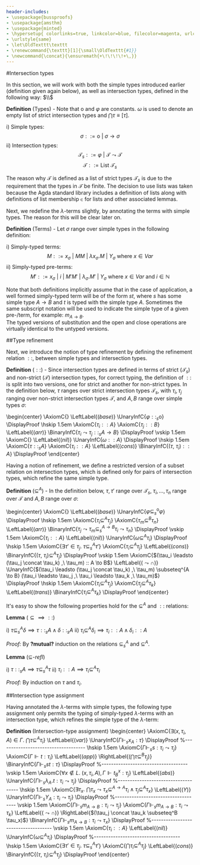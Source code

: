 ```yaml
---
header-includes:
- \usepackage{bussproofs}
- \usepackage{amsthm}
- \usepackage{minted}
- \hypersetup{ colorlinks=true, linkcolor=blue, filecolor=magenta, urlcolor=cyan}
- \urlstyle{same}
- \let\OldTexttt\texttt
- \renewcommand{\texttt}[1]{\small\OldTexttt{#1}}
- \newcommand{\concat}{\ensuremath{+\!\!\!\!+\,}}
---
```


#Intersection types

In this section, we will work with both the simple types introduced earlier (definition given again below), as well as intersection types, defined in the following way:
$\\$

**Definition** (Types) - Note that $\mathsf{o}$ and $\varphi$ are constants. $\omega$ is used to denote an empty list of strict intersection types and $\bigcap \tau \equiv [ \tau ]$.

i)  Simple types:
    $$\sigma ::= \mathsf{o}\ |\ \sigma \to \sigma$$
ii) Intersection types:
    $$\mathcal{T}_s ::= \varphi\ |\ \mathcal{T} \leadsto \mathcal{T}$$
    $$\mathcal{T} ::= \mathsf{List}\ \mathcal{T}_s$$


The reason why $\mathcal{T}$ is defined as a list of strict types $\mathcal{T}_s$ is due to the requirement that the types in $\mathcal{T}$ be finite. The decision to use lists was taken because the Agda standard library includes a definition of lists along with definitions of list membership $\in$ for lists and other associated lemmas.

Next, we redefine the $\lambda$-terms slightly, by annotating the terms with simple types. The reason for this will be clear later on.

**Definition** (Terms) - Let $\sigma$ range over simple types in the following definition:

i)  Simply-typed terms:
    $$M::= x_\sigma\ |\ MM\ |\ \lambda x_\sigma.M\ |\ Y_\sigma \text{ where }x \in Var$$
ii) Simply-typed pre-terms:
    $$M'::= x_\sigma\ |\ i\ |\ M'M'\ |\ \lambda_\sigma.M'\ |\ Y_\sigma \text{ where }x \in Var\text{ and }i \in \mathbb{N}$$

Note that both definitions implicitly assume that in the case of application, a well formed simply-typed term will be of the form $st$, where $s$ has some simple type $A \to B$ and $t$ is typed with the simple type $A$. Sometimes the same subscript notation will be used to indicate the simple type of a given pre-/term, for example: $m_{A \to B}$.    
The typed versions of substitution and the open and close operations are virtually identical to the untyped versions.

##Type refinement

Next, we introduce the notion of type refinement by defining the refinement relation $::$, between simple types and intersection types.

**Definition** ($::$) - Since intersection types are defined in terms of strict ($\mathcal{T}_s$) and non-strict ($\mathcal{T}$) intersection types, for correct typing, the definition of $::$ is split into two versions, one for strict and another for non-strict types. In the definition below, $\tau$ ranges over strict intersection types $\mathcal{T}_s$, with $\tau_i, \tau_j$ ranging over non-strict intersection types $\mathcal{T}$, and $A, B$ range over simple types $\sigma$:

\begin{center}
    \AxiomC{}
    \LeftLabel{$(base)$}
    \UnaryInfC{$\varphi ::_s \mathsf{o}$}
    \DisplayProof
    \hskip 1.5em
    \AxiomC{$\tau_i :: A$}
    \AxiomC{$\tau_j :: B$}
    \LeftLabel{$(arr)$}
    \BinaryInfC{$\tau_i \leadsto \tau_j ::_s A \to B$}
    \DisplayProof
    \vskip 1.5em
    \AxiomC{}
    \LeftLabel{$(nil)$}
    \UnaryInfC{$\omega :: A$}
    \DisplayProof
    \hskip 1.5em
    \AxiomC{$\tau ::_s A$}
    \AxiomC{$\tau_i :: A$}
    \LeftLabel{$(cons)$}
    \BinaryInfC{$(\tau ,\ \tau_i) :: A$}
    \DisplayProof
\end{center}

Having a notion of refinement, we define a restricted version of a subset relation on intersection types, which is defined only for pairs of intersection types, which refine the same simple type.

**Definition** ($\subseteq^A$) - In the definition below, $\tau, \tau'$ range over $\mathcal{T}_s$, $\tau_i, \hdots, \tau_n$ range over $\mathcal{T}$ and $A, B$ range over $\sigma$:

\begin{center}
    \AxiomC{}
    \LeftLabel{$(base)$}
    \UnaryInfC{$\varphi \subseteq^\mathsf{o}_s \varphi$}
    \DisplayProof
    \hskip 1.5em
    \AxiomC{$\tau_i \subseteq^A \tau_j$}
    \AxiomC{$\tau_m \subseteq^B \tau_n$}
    \LeftLabel{$(arr)$}
    \BinaryInfC{$\tau_j \leadsto \tau_m \subseteq^{A \to B}_s \tau_i \leadsto \tau_n$}
    \DisplayProof
    \vskip 1.5em
    \AxiomC{$\tau_i :: A$}
    \LeftLabel{$(nil)$}
    \UnaryInfC{$\omega \subseteq^A \tau_i$}
    \DisplayProof
    \hskip 1.5em
    \AxiomC{$\exists \tau' \in \tau_j.\ \tau \subseteq^A_s \tau'$}
    \AxiomC{$\tau_i \subseteq^A \tau_j$}
    \LeftLabel{$(cons)$}
    \BinaryInfC{$(\tau ,\ \tau_i) \subseteq^A \tau_j$}
    \DisplayProof
    \vskip 1.5em
    \AxiomC{$(\tau_i \leadsto (\tau_j \concat \tau_k) ,\ \tau_m) :: A \to B$}
    \LeftLabel{$(\leadsto\cap)$}
    \UnaryInfC{$(\tau_i \leadsto (\tau_j \concat \tau_k) ,\ \tau_m) \subseteq^{A \to B} (\tau_i \leadsto \tau_j ,\ \tau_i \leadsto \tau_k ,\ \tau_m)$}
    \DisplayProof
    \hskip 1.5em
    \AxiomC{$\tau_i \subseteq^A \tau_j$}
    \AxiomC{$\tau_j \subseteq^A \tau_k$}
    \LeftLabel{$(trans)$}
    \BinaryInfC{$\tau_i \subseteq^A \tau_k$}
    \DisplayProof
\end{center}

It's easy to show the following properties hold for the $\subseteq^A$ and $::$ relations:

**Lemma** ($\subseteq\implies::$)

i)  $\tau \subseteq^A_s \delta \implies \tau ::_s A \land \delta ::_s A$
ii) $\tau_i \subseteq^A \delta_i \implies \tau_i :: A \land \delta_i :: A$

_Proof:_ By **?mutual?** induction on the relations $\subseteq^A_s$ and $\subseteq^A$.

**Lemma** ($\subseteq$-_refl_) 

i)  $\tau ::_s A \implies \tau \subseteq^A_s \tau$
ii) $\tau_i :: A \implies \tau_i \subseteq^A \tau_i$

_Proof:_ By induction on $\tau$ and $\tau_i$.

##Intersection type assignment


Having annotated the $\lambda$-terms with simple types, the following type assignment only permits the typing of simply-typed $\lambda$-terms with an intersection type, which refines the simple type of the $\lambda$-term:


**Definition** (Intersection-type assignment) 
\begin{center}
    \AxiomC{$\exists (x, \tau_i, A) \in \Gamma.\ \bigcap \tau \subseteq^A \tau_i$}
    \LeftLabel{$(var)$}
    \UnaryInfC{$\Gamma \Vdash_s x_A : \tau$}
    \DisplayProof
    %------------------------------------
    \hskip 1.5em
    \AxiomC{$\Gamma \Vdash_s s : \tau_i \leadsto \tau_j$}
    \AxiomC{$\Gamma \Vdash t : \tau_i$}
    \LeftLabel{$(app)$}
    \RightLabel{$(\bigcap \tau \subseteq^B \tau_j)$}
    \BinaryInfC{$\Gamma \Vdash_s st : \tau$}
    \DisplayProof
    %------------------------------------
    \vskip 1.5em
    \AxiomC{$\forall x \not\in L.\ (x, \tau_i, A),\Gamma \Vdash t_B^x : \tau_j$}
    \LeftLabel{$(abs)$}
    \UnaryInfC{$\Gamma \Vdash_s \lambda_A.t : \tau_i \leadsto \tau_j$}
    \DisplayProof
    %------------------------------------
    \hskip 1.5em
    \AxiomC{$\exists \tau_x.\ \bigcap \tau_x \leadsto \tau_x \subseteq^{A \to A} \tau_i \land \tau_j \subseteq^A \tau_x$}
    \LeftLabel{$(Y)$}
    \UnaryInfC{$\Gamma \Vdash_s Y_{A} : \tau_i \leadsto \tau_j$}
    \DisplayProof
    %------------------------------------
    \vskip 1.5em
    \AxiomC{$\Gamma \Vdash_s m_{A \to B} : \tau_i \leadsto \tau_j$}
    \AxiomC{$\Gamma \Vdash_s m_{A \to B} : \tau_i \leadsto \tau_k$}
    \LeftLabel{$(\leadsto\cap)$}
    \RightLabel{$(\tau_j \concat \tau_k \subseteq^B \tau_x)$}
    \BinaryInfC{$\Gamma \Vdash_s m_{A \to B} : \tau_i \leadsto \tau_x$}
    \DisplayProof
    %------------------------------------
    \vskip 1.5em
    \AxiomC{$\tau_i :: A$}
    \LeftLabel{$(nil)$}
    \UnaryInfC{$\omega \subseteq^A \tau_i$}
    \DisplayProof
    %------------------------------------
    \hskip 1.5em
    \AxiomC{$\exists \tau' \in \tau_j.\ \tau \subseteq^A_s \tau'$}
    \AxiomC{$\bigcap \tau_i \subseteq^A \tau_j$}
    \LeftLabel{$(cons)$}
    \BinaryInfC{$(\tau ,\ \tau_i) \subseteq^A \tau_j$}
    \DisplayProof
\end{center}
<!--
\newpage
#References
-->